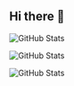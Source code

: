 ## Hi there 👋

![GitHub Stats](https://github-readme-stats.vercel.app/api?username=realMoyosore&theme=vision-friendly-dark&show_icons=true&hide_border=true&count_private=true)

![GitHub Stats](https://github-readme-stats.vercel.app/api/top-langs/?username=realMoyosore&theme=vision-friendly-dark&show_icons=true&hide_border=true&layout=compact)

![GitHub Stats](https://streak-stats.demolab.com?user=realMoyosore&theme=vision-friendly-dark&hide_border=true)

<!--
**realMoyosore/realMoyosore** is a ✨ _special_ ✨ repository because its `README.md` (this file) appears on your GitHub profile.

Here are some ideas to get you started:

- 🔭 I’m currently working on ...
- 🌱 I’m currently learning ...
- 👯 I’m looking to collaborate on ...
- 🤔 I’m looking for help with ...
- 💬 Ask me about ...
- 📫 How to reach me: ...
- 😄 Pronouns: ...
- ⚡ Fun fact: ...
-->
